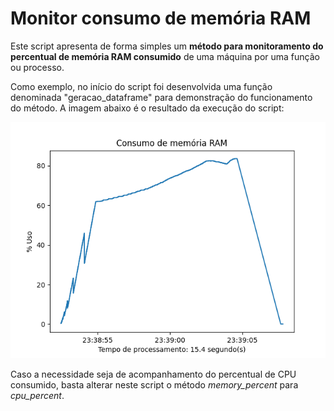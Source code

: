 # <b>Monitor consumo de memória RAM</b>

<p>Este script apresenta de forma simples um <b>método para monitoramento do percentual de memória RAM consumido</b> de uma máquina por uma função ou processo.</p>
<p>Como exemplo, no início do script foi desenvolvida uma função denominada "geracao_dataframe" para demonstração do funcionamento do método. A imagem abaixo é o resultado da execução do script:</p>

<img src="./consumo_ram.png">

<p>Caso a necessidade seja de acompanhamento do percentual de CPU consumido, basta alterar neste script o método <i>memory_percent</i> para <i>cpu_percent</i>.